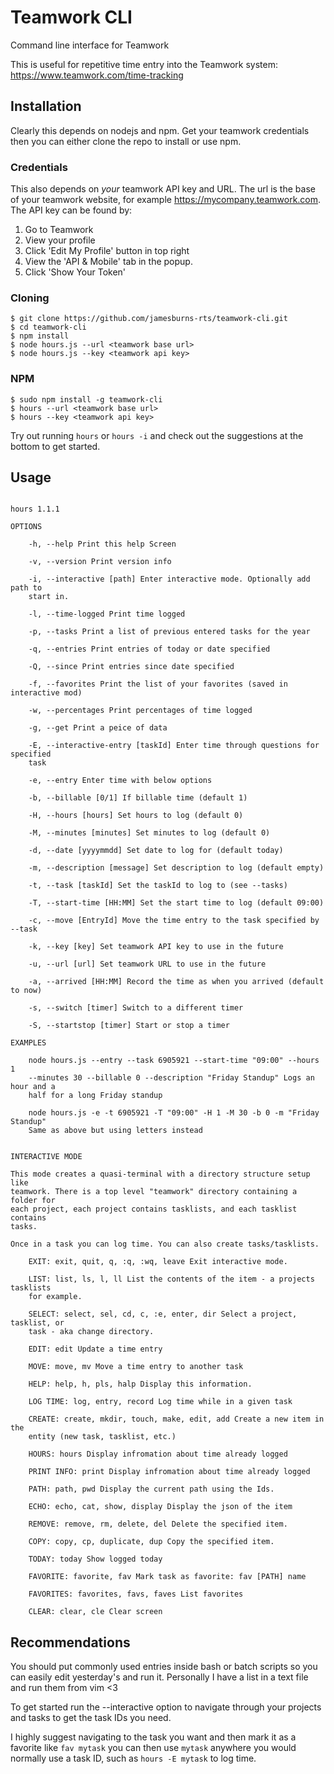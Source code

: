 # Teamwork CLI
Command line interface for Teamwork

This is useful for repetitive time entry into the Teamwork system: https://www.teamwork.com/time-tracking 

## Installation

Clearly this depends on nodejs and npm. Get your teamwork credentials then you can either clone the repo to install or use npm.


### Credentials
This also depends on _your_ teamwork API key and URL. The url is the base of your teamwork
website, for example https://mycompany.teamwork.com. The API key can be found by:

1. Go to Teamwork
2. View your profile
3. Click 'Edit My Profile' button in top right
4. View the 'API & Mobile' tab in the popup.
5. Click 'Show Your Token'

### Cloning

```
$ git clone https://github.com/jamesburns-rts/teamwork-cli.git
$ cd teamwork-cli
$ npm install
$ node hours.js --url <teamwork base url>
$ node hours.js --key <teamwork api key>
```

### NPM
```
$ sudo npm install -g teamwork-cli
$ hours --url <teamwork base url>
$ hours --key <teamwork api key>
```

Try out running `hours` or `hours -i` and check out the suggestions at the bottom to get started.

## Usage

```

hours 1.1.1

OPTIONS

    -h, --help Print this help Screen

    -v, --version Print version info

    -i, --interactive [path] Enter interactive mode. Optionally add path to
    start in.

    -l, --time-logged Print time logged

    -p, --tasks Print a list of previous entered tasks for the year

    -q, --entries Print entries of today or date specified

    -Q, --since Print entries since date specified

    -f, --favorites Print the list of your favorites (saved in interactive mod)

    -w, --percentages Print percentages of time logged

    -g, --get Print a peice of data

    -E, --interactive-entry [taskId] Enter time through questions for specified
    task

    -e, --entry Enter time with below options

    -b, --billable [0/1] If billable time (default 1)

    -H, --hours [hours] Set hours to log (default 0)

    -M, --minutes [minutes] Set minutes to log (default 0)

    -d, --date [yyyymmdd] Set date to log for (default today)

    -m, --description [message] Set description to log (default empty)

    -t, --task [taskId] Set the taskId to log to (see --tasks)

    -T, --start-time [HH:MM] Set the start time to log (default 09:00)

    -c, --move [EntryId] Move the time entry to the task specified by --task

    -k, --key [key] Set teamwork API key to use in the future

    -u, --url [url] Set teamwork URL to use in the future

    -a, --arrived [HH:MM] Record the time as when you arrived (default to now)

    -s, --switch [timer] Switch to a different timer

    -S, --startstop [timer] Start or stop a timer

EXAMPLES

    node hours.js --entry --task 6905921 --start-time "09:00" --hours 1
    --minutes 30 --billable 0 --description "Friday Standup" Logs an hour and a
    half for a long Friday standup

    node hours.js -e -t 6905921 -T "09:00" -H 1 -M 30 -b 0 -m "Friday Standup"
    Same as above but using letters instead
        

INTERACTIVE MODE

This mode creates a quasi-terminal with a directory structure setup like
teamwork. There is a top level "teamwork" directory containing a folder for
each project, each project contains tasklists, and each tasklist contains
tasks.

Once in a task you can log time. You can also create tasks/tasklists.

    EXIT: exit, quit, q, :q, :wq, leave Exit interactive mode.

    LIST: list, ls, l, ll List the contents of the item - a projects tasklists
    for example.

    SELECT: select, sel, cd, c, :e, enter, dir Select a project, tasklist, or
    task - aka change directory.

    EDIT: edit Update a time entry

    MOVE: move, mv Move a time entry to another task

    HELP: help, h, pls, halp Display this information.

    LOG TIME: log, entry, record Log time while in a given task

    CREATE: create, mkdir, touch, make, edit, add Create a new item in the
    entity (new task, tasklist, etc.)

    HOURS: hours Display infromation about time already logged

    PRINT INFO: print Display infromation about time already logged

    PATH: path, pwd Display the current path using the Ids.

    ECHO: echo, cat, show, display Display the json of the item

    REMOVE: remove, rm, delete, del Delete the specified item.

    COPY: copy, cp, duplicate, dup Copy the specified item.

    TODAY: today Show logged today

    FAVORITE: favorite, fav Mark task as favorite: fav [PATH] name

    FAVORITES: favorites, favs, faves List favorites

    CLEAR: clear, cle Clear screen
```

## Recommendations
You should put commonly used entries inside bash or batch scripts so you can easily edit 
yesterday's and run it. Personally I have a list in a text file and run them from vim <3

To get started run the --interactive option to navigate through your projects and tasks 
to get the task IDs you need. 

I highly suggest navigating to the task you want and then mark it as a favorite
like `fav mytask` you can then use `mytask` anywhere you would normally use 
a task ID, such as `hours -E mytask` to log time.

